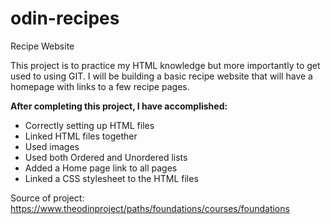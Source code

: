 # odin-recipes
Recipe Website

This project is to practice my HTML knowledge but more importantly to get used to using GIT. I will be building a basic recipe website that will have a homepage with links to a few recipe pages.

**After completing this project, I have accomplished:**

* Correctly setting up HTML files
* Linked HTML files together
* Used images
* Used both Ordered and Unordered lists
* Added a Home page link to all pages
* Linked a CSS stylesheet to the HTML files

Source of project: https://www.theodinproject/paths/foundations/courses/foundations